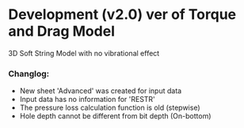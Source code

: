 # Development (v2.0) ver of Torque and Drag Model
3D Soft String Model with no vibrational effect

### Changlog:
* New sheet 'Advanced' was created for input data
* Input data has no information for 'RESTR'
* The pressure loss calculation function is old (stepwise)
* Hole depth cannot be different from bit depth (On-bottom)
 